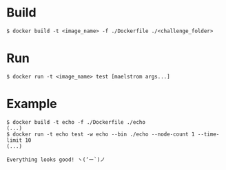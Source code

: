 # Build

```
$ docker build -t <image_name> -f ./Dockerfile ./<challenge_folder>
```

# Run

```
$ docker run -t <image_name> test [maelstrom args...]
```

# Example

```
$ docker build -t echo -f ./Dockerfile ./echo
(...)
$ docker run -t echo test -w echo --bin ./echo --node-count 1 --time-limit 10
(...)

Everything looks good! ヽ(‘ー`)ノ
```